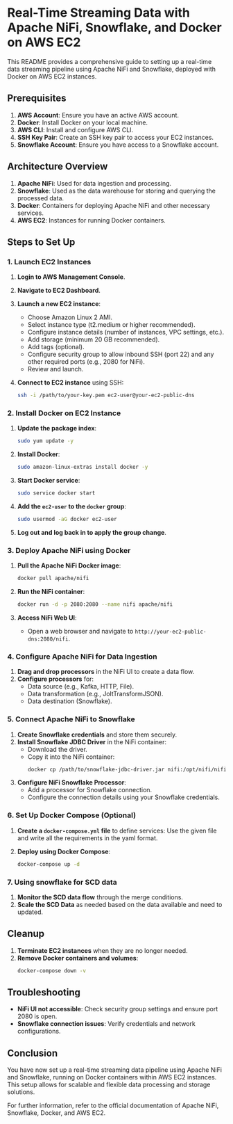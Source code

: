 # Real-Time Streaming Data with Apache NiFi, Snowflake, and Docker on AWS EC2

This README provides a comprehensive guide to setting up a real-time data streaming pipeline using Apache NiFi and Snowflake, deployed with Docker on AWS EC2 instances.

## Prerequisites

1. **AWS Account**: Ensure you have an active AWS account.
2. **Docker**: Install Docker on your local machine.
3. **AWS CLI**: Install and configure AWS CLI.
4. **SSH Key Pair**: Create an SSH key pair to access your EC2 instances.
5. **Snowflake Account**: Ensure you have access to a Snowflake account.

## Architecture Overview

1. **Apache NiFi**: Used for data ingestion and processing.
2. **Snowflake**: Used as the data warehouse for storing and querying the processed data.
3. **Docker**: Containers for deploying Apache NiFi and other necessary services.
4. **AWS EC2**: Instances for running Docker containers.

## Steps to Set Up

### 1. Launch EC2 Instances

1. **Login to AWS Management Console**.
2. **Navigate to EC2 Dashboard**.
3. **Launch a new EC2 instance**:
   - Choose Amazon Linux 2 AMI.
   - Select instance type (t2.medium or higher recommended).
   - Configure instance details (number of instances, VPC settings, etc.).
   - Add storage (minimum 20 GB recommended).
   - Add tags (optional).
   - Configure security group to allow inbound SSH (port 22) and any other required ports (e.g., 2080 for NiFi).
   - Review and launch.

4. **Connect to EC2 instance** using SSH:
   ```sh
   ssh -i /path/to/your-key.pem ec2-user@your-ec2-public-dns
   ```

### 2. Install Docker on EC2 Instance

1. **Update the package index**:
   ```sh
   sudo yum update -y
   ```

2. **Install Docker**:
   ```sh
   sudo amazon-linux-extras install docker -y
   ```

3. **Start Docker service**:
   ```sh
   sudo service docker start
   ```

4. **Add the `ec2-user` to the `docker` group**:
   ```sh
   sudo usermod -aG docker ec2-user
   ```

5. **Log out and log back in to apply the group change**.

### 3. Deploy Apache NiFi using Docker

1. **Pull the Apache NiFi Docker image**:
   ```sh
   docker pull apache/nifi
   ```

2. **Run the NiFi container**:
   ```sh
   docker run -d -p 2080:2080 --name nifi apache/nifi
   ```

3. **Access NiFi Web UI**:
   - Open a web browser and navigate to `http://your-ec2-public-dns:2080/nifi`.

### 4. Configure Apache NiFi for Data Ingestion

1. **Drag and drop processors** in the NiFi UI to create a data flow.
2. **Configure processors** for:
   - Data source (e.g., Kafka, HTTP, File).
   - Data transformation (e.g., JoltTransformJSON).
   - Data destination (Snowflake).

### 5. Connect Apache NiFi to Snowflake

1. **Create Snowflake credentials** and store them securely.
2. **Install Snowflake JDBC Driver** in the NiFi container:
   - Download the driver.
   - Copy it into the NiFi container:
     ```sh
     docker cp /path/to/snowflake-jdbc-driver.jar nifi:/opt/nifi/nifi-current/lib/
     ```
3. **Configure NiFi Snowflake Processor**:
   - Add a processor for Snowflake connection.
   - Configure the connection details using your Snowflake credentials.

### 6. Set Up Docker Compose (Optional)

1. **Create a `docker-compose.yml` file** to define services: Use the given file and write all the requirements in the yaml format. 

2. **Deploy using Docker Compose**:
   ```sh
   docker-compose up -d
   ```

### 7. Using snowflake for SCD data

1. **Monitor the SCD data flow** through the merge conditions.
2. **Scale the SCD Data** as needed based on the data available and need to updated.

## Cleanup

1. **Terminate EC2 instances** when they are no longer needed.
2. **Remove Docker containers and volumes**:
   ```sh
   docker-compose down -v
   ```

## Troubleshooting

- **NiFi UI not accessible**: Check security group settings and ensure port 2080 is open.
- **Snowflake connection issues**: Verify credentials and network configurations.

## Conclusion

You have now set up a real-time streaming data pipeline using Apache NiFi and Snowflake, running on Docker containers within AWS EC2 instances. This setup allows for scalable and flexible data processing and storage solutions.

For further information, refer to the official documentation of Apache NiFi, Snowflake, Docker, and AWS EC2.
